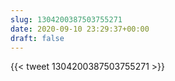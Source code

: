 ```yaml
---
slug: 1304200387503755271
date: 2020-09-10 23:29:37+00:00
draft: false
---
```


{{< tweet 1304200387503755271 >}}
